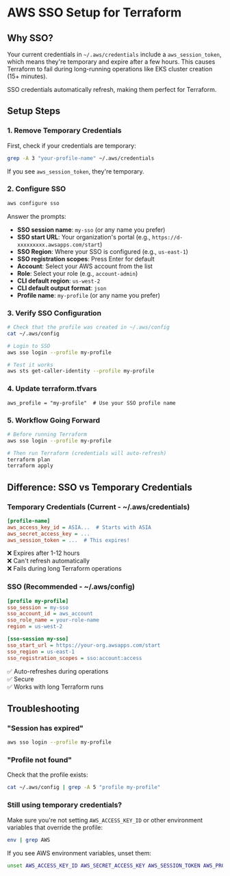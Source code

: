 # AWS SSO Setup for Terraform

## Why SSO?

Your current credentials in `~/.aws/credentials` include a `aws_session_token`, which means they're temporary and expire after a few hours. This causes Terraform to fail during long-running operations like EKS cluster creation (15+ minutes).

SSO credentials automatically refresh, making them perfect for Terraform.

## Setup Steps

### 1. Remove Temporary Credentials

First, check if your credentials are temporary:

```bash
grep -A 3 "your-profile-name" ~/.aws/credentials
```

If you see `aws_session_token`, they're temporary.

### 2. Configure SSO

```bash
aws configure sso
```

Answer the prompts:
- **SSO session name**: `my-sso` (or any name you prefer)
- **SSO start URL**: Your organization's portal (e.g., `https://d-xxxxxxxxx.awsapps.com/start`)
- **SSO Region**: Where your SSO is configured (e.g., `us-east-1`)
- **SSO registration scopes**: Press Enter for default
- **Account**: Select your AWS account from the list
- **Role**: Select your role (e.g., `account-admin`)
- **CLI default region**: `us-west-2`
- **CLI default output format**: `json`
- **Profile name**: `my-profile` (or any name you prefer)

### 3. Verify SSO Configuration

```bash
# Check that the profile was created in ~/.aws/config
cat ~/.aws/config

# Login to SSO
aws sso login --profile my-profile

# Test it works
aws sts get-caller-identity --profile my-profile
```

### 4. Update terraform.tfvars

```hcl
aws_profile = "my-profile"  # Use your SSO profile name
```

### 5. Workflow Going Forward

```bash
# Before running Terraform
aws sso login --profile my-profile

# Then run Terraform (credentials will auto-refresh)
terraform plan
terraform apply
```

## Difference: SSO vs Temporary Credentials

### Temporary Credentials (Current - ~/.aws/credentials)
```ini
[profile-name]
aws_access_key_id = ASIA...  # Starts with ASIA
aws_secret_access_key = ...
aws_session_token = ...  # This expires!
```
❌ Expires after 1-12 hours  
❌ Can't refresh automatically  
❌ Fails during long Terraform operations  

### SSO (Recommended - ~/.aws/config)
```ini
[profile my-profile]
sso_session = my-sso
sso_account_id = aws_account
sso_role_name = your-role-name
region = us-west-2

[sso-session my-sso]
sso_start_url = https://your-org.awsapps.com/start
sso_region = us-east-1
sso_registration_scopes = sso:account:access
```
✅ Auto-refreshes during operations  
✅ Secure  
✅ Works with long Terraform runs  

## Troubleshooting

### "Session has expired"

```bash
aws sso login --profile my-profile
```

### "Profile not found"

Check that the profile exists:
```bash
cat ~/.aws/config | grep -A 5 "profile my-profile"
```

### Still using temporary credentials?

Make sure you're not setting `AWS_ACCESS_KEY_ID` or other environment variables that override the profile:
```bash
env | grep AWS
```

If you see AWS environment variables, unset them:
```bash
unset AWS_ACCESS_KEY_ID AWS_SECRET_ACCESS_KEY AWS_SESSION_TOKEN AWS_PROFILE
```

